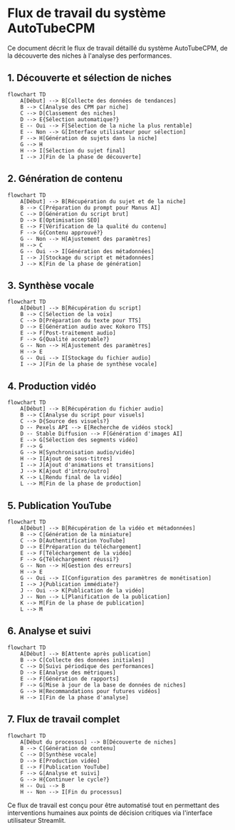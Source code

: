 # Flux de travail du système AutoTubeCPM

Ce document décrit le flux de travail détaillé du système AutoTubeCPM, de la découverte des niches à l'analyse des performances.

## 1. Découverte et sélection de niches

```mermaid
flowchart TD
    A[Début] --> B[Collecte des données de tendances]
    B --> C[Analyse des CPM par niche]
    C --> D[Classement des niches]
    D --> E{Sélection automatique?}
    E -- Oui --> F[Sélection de la niche la plus rentable]
    E -- Non --> G[Interface utilisateur pour sélection]
    F --> H[Génération de sujets dans la niche]
    G --> H
    H --> I[Sélection du sujet final]
    I --> J[Fin de la phase de découverte]
```

## 2. Génération de contenu

```mermaid
flowchart TD
    A[Début] --> B[Récupération du sujet et de la niche]
    B --> C[Préparation du prompt pour Manus AI]
    C --> D[Génération du script brut]
    D --> E[Optimisation SEO]
    E --> F[Vérification de la qualité du contenu]
    F --> G{Contenu approuvé?}
    G -- Non --> H[Ajustement des paramètres]
    H --> C
    G -- Oui --> I[Génération des métadonnées]
    I --> J[Stockage du script et métadonnées]
    J --> K[Fin de la phase de génération]
```

## 3. Synthèse vocale

```mermaid
flowchart TD
    A[Début] --> B[Récupération du script]
    B --> C[Sélection de la voix]
    C --> D[Préparation du texte pour TTS]
    D --> E[Génération audio avec Kokoro TTS]
    E --> F[Post-traitement audio]
    F --> G{Qualité acceptable?}
    G -- Non --> H[Ajustement des paramètres]
    H --> E
    G -- Oui --> I[Stockage du fichier audio]
    I --> J[Fin de la phase de synthèse vocale]
```

## 4. Production vidéo

```mermaid
flowchart TD
    A[Début] --> B[Récupération du fichier audio]
    B --> C[Analyse du script pour visuels]
    C --> D{Source des visuels?}
    D -- Pexels API --> E[Recherche de vidéos stock]
    D -- Stable Diffusion --> F[Génération d'images AI]
    E --> G[Sélection des segments vidéo]
    F --> G
    G --> H[Synchronisation audio/vidéo]
    H --> I[Ajout de sous-titres]
    I --> J[Ajout d'animations et transitions]
    J --> K[Ajout d'intro/outro]
    K --> L[Rendu final de la vidéo]
    L --> M[Fin de la phase de production]
```

## 5. Publication YouTube

```mermaid
flowchart TD
    A[Début] --> B[Récupération de la vidéo et métadonnées]
    B --> C[Génération de la miniature]
    C --> D[Authentification YouTube]
    D --> E[Préparation du téléchargement]
    E --> F[Téléchargement de la vidéo]
    F --> G{Téléchargement réussi?}
    G -- Non --> H[Gestion des erreurs]
    H --> E
    G -- Oui --> I[Configuration des paramètres de monétisation]
    I --> J{Publication immédiate?}
    J -- Oui --> K[Publication de la vidéo]
    J -- Non --> L[Planification de la publication]
    K --> M[Fin de la phase de publication]
    L --> M
```

## 6. Analyse et suivi

```mermaid
flowchart TD
    A[Début] --> B[Attente après publication]
    B --> C[Collecte des données initiales]
    C --> D[Suivi périodique des performances]
    D --> E[Analyse des métriques]
    E --> F[Génération de rapports]
    F --> G[Mise à jour de la base de données de niches]
    G --> H[Recommandations pour futures vidéos]
    H --> I[Fin de la phase d'analyse]
```

## 7. Flux de travail complet

```mermaid
flowchart TD
    A[Début du processus] --> B[Découverte de niches]
    B --> C[Génération de contenu]
    C --> D[Synthèse vocale]
    D --> E[Production vidéo]
    E --> F[Publication YouTube]
    F --> G[Analyse et suivi]
    G --> H{Continuer le cycle?}
    H -- Oui --> B
    H -- Non --> I[Fin du processus]
```

Ce flux de travail est conçu pour être automatisé tout en permettant des interventions humaines aux points de décision critiques via l'interface utilisateur Streamlit.
